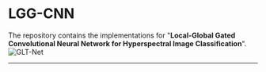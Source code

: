 # LGG-CNN
The repository contains the implementations for "**Local-Global Gated Convolutional Neural Network for Hyperspectral Image Classification**". 
![GLT-Net](https://github.com/Ding-Kexin/LGG-CNN/blob/main/figure/LGG-CNN.jpg)
****
